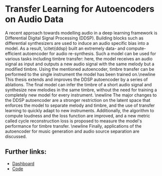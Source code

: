 # Transfer Learning for Autoencoders on Audio Data

A recent approach towards modelling audio in a deep learning framework is Differential Digital Signal Processing (DDSP).
Building blocks such as differential synthesizers are used to induce an audio specific bias into a model.
As a result, \citet{ddsp} built an extremely data- and compute- efficient autoencoder for audio re-synthesis.
Such a model can be used for various tasks including timbre transfer: here, the model receives an audio signal as input and outputs a new audio signal with the same melody but a modified timbre. Using the mentioned autoencoder, timbre transfer can be performed to the single instrument the model has been trained on.\newline
This thesis extends and improves the DDSP autoencoder by a series of ablations.
The final model can infer the timbre of a short audio signal and synthesize new melodies in the same timbre, without the need for training a completely new model for every instrument. \newline
The major changes to the DDSP autoencoder are a stronger restriction on the latent space that enforces the model to separate melody and timbre, and the use of transfer learning to quickly adapt to new instruments.
Additionally, the algorithm to compute loudness and the loss function are improved, and a new metric called cycle reconstruction loss is proposed to measure the model's performance for timbre transfer. \newline
Finally, applications of the autoencoder for music generation and audio source separation are discussed.

## Further links:
- [Dashboard](https://nielsrolf.github.io?thesis)
- [Code](https://github.com/nielsrolf/ddsp)
